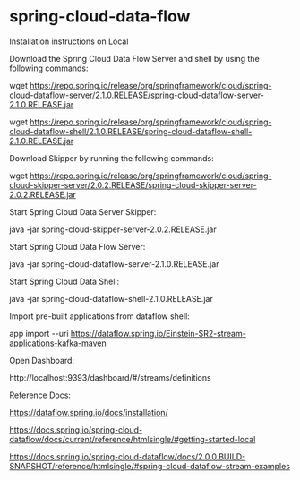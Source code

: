 # spring-cloud-data-flow

Installation instructions on Local

Download the Spring Cloud Data Flow Server and shell by using the following commands:

wget https://repo.spring.io/release/org/springframework/cloud/spring-cloud-dataflow-server/2.1.0.RELEASE/spring-cloud-dataflow-server-2.1.0.RELEASE.jar

wget https://repo.spring.io/release/org/springframework/cloud/spring-cloud-dataflow-shell/2.1.0.RELEASE/spring-cloud-dataflow-shell-2.1.0.RELEASE.jar

Download Skipper by running the following commands:

wget https://repo.spring.io/release/org/springframework/cloud/spring-cloud-skipper-server/2.0.2.RELEASE/spring-cloud-skipper-server-2.0.2.RELEASE.jar

Start Spring Cloud Data Server Skipper:

java -jar spring-cloud-skipper-server-2.0.2.RELEASE.jar

Start Spring Cloud Data Flow Server:

java -jar spring-cloud-dataflow-server-2.1.0.RELEASE.jar

Start Spring Cloud Data Shell:

java -jar spring-cloud-dataflow-shell-2.1.0.RELEASE.jar

Import pre-built applications from dataflow shell:

app import --uri https://dataflow.spring.io/Einstein-SR2-stream-applications-kafka-maven

Open Dashboard:

http://localhost:9393/dashboard/#/streams/definitions


Reference Docs:

https://dataflow.spring.io/docs/installation/

https://docs.spring.io/spring-cloud-dataflow/docs/current/reference/htmlsingle/#getting-started-local

https://docs.spring.io/spring-cloud-dataflow/docs/2.0.0.BUILD-SNAPSHOT/reference/htmlsingle/#spring-cloud-dataflow-stream-examples
